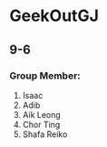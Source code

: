 # GeekOutGJ
 ## 9-6

### Group Member:
1. Isaac
2. Adib
3. Aik Leong
4. Chor Ting
5. Shafa Reiko



